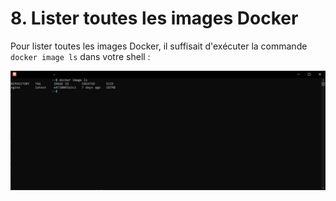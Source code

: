 # 8. Lister toutes les images Docker

Pour lister toutes les images Docker, il suffisait d'exécuter la commande `docker image ls` dans votre shell :

![](./assets/shell.png)
